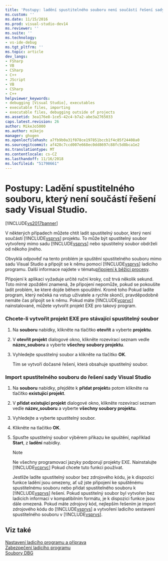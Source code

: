 ```yaml
---
title: 'Postupy: ladění spustitelného souboru není součástí řešení sady Visual Studio | Dokumentace Microsoftu'
ms.custom: ''
ms.date: 11/15/2016
ms.prod: visual-studio-dev14
ms.reviewer: ''
ms.suite: ''
ms.technology:
- vs-ide-debug
ms.tgt_pltfrm: ''
ms.topic: article
dev_langs:
- FSharp
- VB
- CSharp
- C++
- JScript
- VB
- CSharp
- C++
helpviewer_keywords:
- debugging [Visual Studio], executables
- executable files, importing
- executable files, debugging outside of projects
ms.assetid: 3ea176e8-1ce5-42c4-b7a2-abe3a2765033
caps.latest.revision: 26
author: MikeJo5000
ms.author: mikejo
manager: ghogen
ms.openlocfilehash: a7fb9b0a31f078ce197851bccb1f4c85f24408a0
ms.sourcegitcommit: af428c7ccd007e668ec0dd8697c88fc5d8bca1e2
ms.translationtype: MT
ms.contentlocale: cs-CZ
ms.lasthandoff: 11/16/2018
ms.locfileid: "51798661"
---
```

# <a name="how-to-debug-an-executable-not-part-of-a-visual-studio-solution"></a>Postupy: Ladění spustitelného souboru, který není součástí řešení sady Visual Studio.
[!INCLUDE[vs2017banner](../includes/vs2017banner.md)]

V některých případech můžete chtít ladit spustitelný soubor, který není součástí [!INCLUDE[vsprvs](../includes/vsprvs-md.md)] projektu. To může být spustitelný soubor vytvořený mimo sadu [!INCLUDE[vsprvs](../includes/vsprvs-md.md)] nebo spustitelný soubor obdrželi od někoho jiného.  
  
 Obvyklá odpověď na tento problém je spuštění spustitelného souboru mimo sadu Visual Studio a připojit se k němu pomocí [!INCLUDE[vsprvs](../includes/vsprvs-md.md)] ladicího programu. Další informace najdete v tématu[připojení k běžící procesy](../debugger/attach-to-running-processes-with-the-visual-studio-debugger.md).  
  
 Připojení k aplikaci vyžaduje určité ruční kroky, což trvá několik sekund. Toto mírné zpoždění znamená, že připojení nepomůže, pokud se pokoušíte ladit problém, ke které dojde během spouštění. Kromě toho Pokud ladíte program, který nečeká na vstup uživatele a rychle skončí, pravděpodobně nemáte čas připojit se k němu. Pokud máte [!INCLUDE[vcprvc](../includes/vcprvc-md.md)] nainstalované, můžete vytvořit projekt EXE pro takový program.  
  
### <a name="to-create-an-exe-project-for-an-existing-executable"></a>Chcete-li vytvořit projekt EXE pro stávající spustitelný soubor  
  
1.  Na **souboru** nabídky, klikněte na tlačítko **otevřít** a vyberte **projektu**.  
  
2.  V **otevřít projekt** dialogové okno, klikněte rozevírací seznam vedle **název_souboru** a vyberte **všechny soubory projektu**.  
  
3.  Vyhledejte spustitelný soubor a klikněte na tlačítko **OK**.  
  
     Tím se vytvoří dočasné řešení, která obsahuje spustitelný soubor.  
  
### <a name="to-import-an-executable-into-a-visual-studio-solution"></a>Import spustitelného souboru do řešení sady Visual Studio  
  
1.  Na **souboru** nabídky, přejděte k **přidat projekt**a potom klikněte na tlačítko **existující projekt**.  
  
2.  V **přidat existující projekt** dialogové okno, klikněte rozevírací seznam vedle **název_souboru** a vyberte **všechny soubory projektu**.  
  
3.  Vyhledejte a vyberte spustitelný soubor.  
  
4.  Klikněte na tlačítko **OK**.  
  
5.  Spusťte spustitelný soubor výběrem příkazu ke spuštění, například **Start**, z **ladění** nabídky.  
  
    > [!NOTE]
    >  Ne všechny programovací jazyky podporují projekty EXE. Nainstalujte [!INCLUDE[vcprvc](../includes/vcprvc-md.md)] Pokud chcete tuto funkci používat.  
  
     Jestliže ladíte spustitelný soubor bez zdrojového kódu, je k dispozici funkce ladění jsou omezeny, ať už jste připojení ke spuštěnému spustitelnému souboru nebo přidat spustitelného souboru k [!INCLUDE[vsprvs](../includes/vsprvs-md.md)] řešení. Pokud spustitelný soubor byl vytvořen bez ladicích informací v kompatibilním formátu, je k dispozici funkce jsou dále omezená. Pokud máte zdrojový kód, nejlepším řešením je import zdrojového kódu do [!INCLUDE[vsprvs](../includes/vsprvs-md.md)] a vytvoření ladicího sestavení spustitelného souboru v [!INCLUDE[vsprvs](../includes/vsprvs-md.md)].  
  
## <a name="see-also"></a>Viz také  
 [Nastavení ladicího programu a příprava](../debugger/debugger-settings-and-preparation.md)   
 [Zabezpečení ladicího programu](../debugger/debugger-security.md)   
 [Soubory DBG](http://msdn.microsoft.com/en-us/91e449e9-8b65-4123-960f-2107cd1f1cfd)



